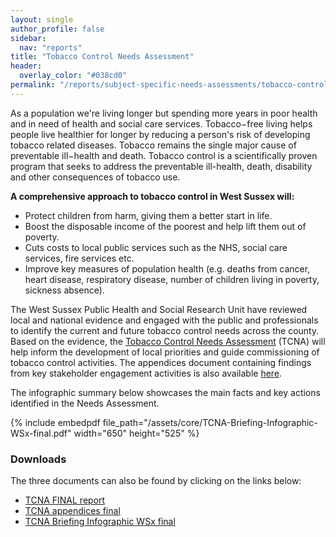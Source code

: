 ```yaml
---
layout: single
author_profile: false
sidebar:
  nav: "reports"
title: "Tobacco Control Needs Assessment"
header:
  overlay_color: "#038cd0"
permalink: "/reports/subject-specific-needs-assessments/tobacco-control-needs-assessment/"
---
```


As a population we're living longer but spending more years in poor health and in need of health and social care services. Tobacco−free living helps people live healthier for longer by reducing a person's risk of developing tobacco related diseases. Tobacco remains the single major cause of preventable ill−health and death.
Tobacco control is a scientifically proven program that seeks to address the preventable ill-health, death, disability and other consequences of tobacco use.

**A comprehensive approach to tobacco control in West Sussex will:**

+ Protect children from harm, giving them a better start in life.
+ Boost the disposable income of the poorest and help lift them out of poverty.
+ Cuts costs to local public services such as the NHS, social care services, fire services etc.
+ Improve key measures of population health (e.g. deaths from cancer, heart disease, respiratory disease, number of children living in poverty, sickness absence).

The West Sussex Public Health and Social Research Unit have reviewed local and national evidence and engaged with the public and professionals to identify the current and future tobacco control needs across the county. Based on the evidence, the [Tobacco Control Needs Assessment](/assets/core/TCNA-FINAL-report.pdf) (TCNA) will help inform the development of local priorities and guide commissioning of tobacco control activities. The appendices document containing findings from key stakeholder engagement activities is also available [here](/assets/core/TCNA-appendices-final.pdf).

The infographic summary below showcases the main facts and key actions identified in the Needs Assessment.

{% include embedpdf file_path="/assets/core/TCNA-Briefing-Infographic-WSx-final.pdf" width="650" height="525" %}

### Downloads

The three documents can also be found by clicking on the links below:

+ [TCNA FINAL report](/assets/core/TCNA-FINAL-report.pdf)
+ [TCNA appendices final](/assets/core/TCNA-appendices-final.pdf)
+ [TCNA Briefing Infographic WSx final](/assets/core/TCNA-Briefing-Infographic-WSx-final.pdf)